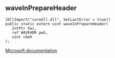 ## waveInPrepareHeader

```
[DllImport("coredll.dll", SetLastError = true)]
public static extern uint waveInPrepareHeader(
   IntPtr hwi,
   ref WAVEHDR pwh,
   uint cbwh
);
```

[Microsoft documentation](https://docs.microsoft.com/en-us/windows/win32/api/mmeapi/nf-mmeapi-waveinprepareheader)
